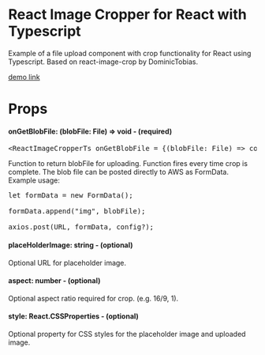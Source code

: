 <h1>React Image Cropper for React with Typescript</h1>
Example of a file upload component with crop functionality for React using Typescript. Based on react-image-crop by DominicTobias.

<a href="https://jchoi85.github.io/react-image-cropper-ts">demo link</a>

<h1>Props</h1>
<h4>onGetBlobFile: (blobFile: File) => void - (required)</h4>

<pre>
&lt;ReactImageCropperTs onGetBlobFile = {(blobFile: File) => console.log(blobFile)} /&gt;
</pre>

Function to return blobFile for uploading. Function fires every time crop is complete. The blob file can be posted directly to AWS as FormData. Example usage:

<pre>
let formData = new FormData();

formData.append("img", blobFile);

axios.post(URL, formData, config?);
</pre>

<h4>placeHolderImage: string - (optional)</h4>

Optional URL for placeholder image.

<h4>aspect: number - (optional)</h4>

Optional aspect ratio required for crop. (e.g. 16/9, 1).

<h4>style: React.CSSProperties - (optional)</h4>

Optional property for CSS styles for the placeholder image and uploaded image.